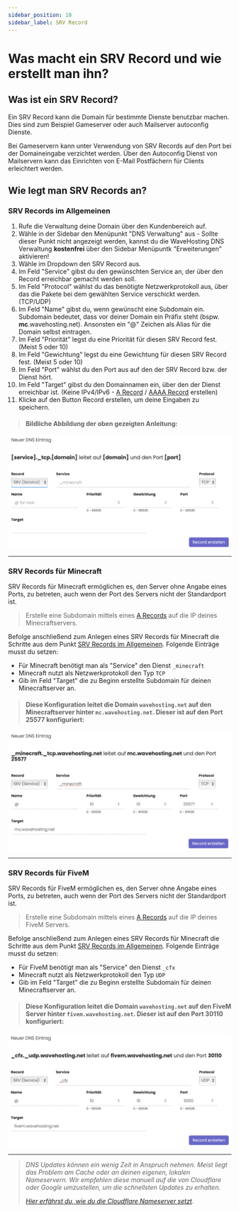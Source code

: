 ```yaml
---
sidebar_position: 10
sidebar_label: SRV Record
---
```


# Was macht ein SRV Record und wie erstellt man ihn?

## Was ist ein SRV Record?

Ein SRV Record kann die Domain für bestimmte Dienste benutzbar machen. Dies sind zum Beispiel Gameserver oder auch Mailserver autoconfig Dienste.

Bei Gameservern kann unter Verwendung von SRV Records auf den Port bei der Domaineingabe verzichtet werden. Über den Autoconfig Dienst von Mailservern kann das Einrichten von E-Mail Postfächern für Clients erleichtert werden.

## Wie legt man SRV Records an?

### SRV Records im Allgemeinen

1. Rufe die Verwaltung deine Domain über den Kundenbereich auf.
2. Wähle in der Sidebar den Menüpunkt "DNS Verwaltung" aus - Sollte dieser Punkt nicht angezeigt werden, kannst du die WaveHosting DNS Verwaltung **kostenfrei** über den Sidebar Menüpuntk "Erweiterungen" aktivieren!
3. Wähle im Dropdown den SRV Record aus.
4. Im Feld "Service" gibst du den gewünschten Service an, der über den Record erreichbar gemacht werden soll.
5. Im Feld "Protocol" wählst du das benötigte Netzwerkprotokoll aus, über das die Pakete bei dem gewählten Service verschickt werden. (TCP/UDP)
6. Im Feld "Name" gibst du, wenn gewünscht eine Subdomain ein. Subdomain bedeutet, dass vor deiner Domain ein Präfix steht (bspw. **mc**.wavehosting.net). Ansonsten ein "@" Zeichen als Alias für die Domain selbst eintragen.
7. Im Feld "Priorität" legst du eine Priorität für diesen SRV Record fest. (Meist 5 oder 10)
8. Im Feld "Gewichtung" legst du eine Gewichtung für diesen SRV Record fest. (Meist 5 oder 10)
9. Im Feld "Port" wählst du den Port aus auf den der SRV Record bzw. der Dienst hört.
10. Im Feld "Target" gibst du den Domainnamen ein, über den der Dienst erreichbar ist. (Keine IPv4/IPv6 - [A Record](a-record.md) / [AAAA Record](aaaa-record.md) erstellen)
11. Klicke auf den Button Record erstellen, um deine Eingaben zu speichern.

> #### Bildliche Abbildung der oben gezeigten Anleitung:
![wavehosting dns srv record allgemein](../../../static/img/domains/srv-record-allgemein.png)

-----
### SRV Records für Minecraft
SRV Records für Minecraft ermöglichen es, den Server ohne Angabe eines Ports, zu betreten, auch wenn der Port des Servers nicht der Standardport ist.

> Erstelle eine Subdomain mittels eines [A Records](a-record.md) auf die IP deines Minecraftservers.

Befolge anschließend zum Anlegen eines SRV Records für Minecraft die Schritte aus dem Punkt [SRV Records im Allgemeinen](#srv-records-im-allgemeinen). Folgende Einträge musst du setzen:

- Für Minecraft benötigt man als "Service" den Dienst `_minecraft`
- Minecraft nutzt als Netzwerkprotokoll den Typ `TCP`
- Gib im Feld "Target" die zu Beginn erstellte Subdomain für deinen Minecraftserver an.

> #### Diese Konfiguration leitet die Domain `wavehosting.net` auf den Minecraftserver hinter `mc.wavehosting.net`. Dieser ist auf den Port 25577 konfiguriert:
![wavehosting dns srv record allgemein](../../../static/img/domains/srv-record-mc.png)

-----
### SRV Records für FiveM
SRV Records für FiveM ermöglichen es, den Server ohne Angabe eines Ports, zu betreten, auch wenn der Port des Servers nicht der Standardport ist.

> Erstelle eine Subdomain mittels eines [A Records](a-record.md) auf die IP deines FiveM Servers.

Befolge anschließend zum Anlegen eines SRV Records für Minecraft die Schritte aus dem Punkt [SRV Records im Allgemeinen](#srv-records-im-allgemeinen). Folgende Einträge musst du setzen:

- Für FiveM benötigt man als "Service" den Dienst `_cfx`
- Minecraft nutzt als Netzwerkprotokoll den Typ `UDP`
- Gib im Feld "Target" die zu Beginn erstellte Subdomain für deinen Minecraftserver an.

> #### Diese Konfiguration leitet die Domain `wavehosting.net` auf den FiveM Server hinter `fivem.wavehosting.net`. Dieser ist auf den Port 30110 konfiguriert:
![wavehosting dns srv record allgemein](../../../static/img/domains/srv-record-fivem.png)

-----
> *DNS Updates können ein wenig Zeit in Anspruch nehmen. Meist liegt das Problem am Cache oder an deinen eigenen, lokalen Nameservern. Wir empfehlen diese manuell auf die von Cloudflare oder Google umzustellen, um die schnellsten Updates zu erhalten.*
>
> *[Hier erfährst du, wie du die Cloudflare Nameserver setzt](https://1.1.1.1/dns/)*.